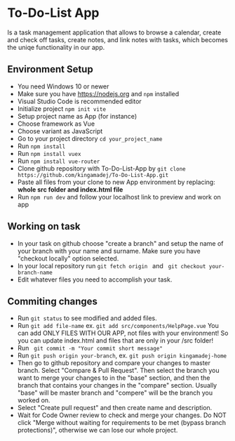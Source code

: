 # To-Do-List App

Is a task management application that allows to browse a calendar, create and check off tasks, create notes, and link notes with tasks, which becomes the uniqe functionality in our app.

## Environment Setup
- You need Windows 10 or newer
- Make sure you have https://nodejs.org and ```npm``` installed
- Visual Studio Code is recommended editor 
- Initialize project ```npm init vite ```
- Setup project name as App (for instance)
- Choose framework as Vue
- Choose variant as JavaScript
- Go to your project directory ```cd your_project_name```
- Run ```npm install```
- Run ```npm install vuex```
- Run ``` npm install vue-router ```
- Clone github repository with To-Do-List-App by ```git clone https://github.com/kingamadej/To-Do-List-App.git```
- Paste all files from your clone to new App environment by replacing: <b> whole src folder and index.html file </b> 
- Run ```npm run dev``` and follow your localhost link to preview and work on app

## Working on task
- In your task on github choose "create a branch" and setup the name of your branch with your name and surname. Make sure you have "checkout locally" option selected.
- In your local repository run ```git fetch origin ``` and ``` git checkout your-branch-name```
- Edit whatever files you need to accomplish your task.

## Commiting changes
- Run ``` git status ``` to see modified and added files.
- Run ```git add file-name``` ex. ```git add src/components/HelpPage.vue``` You can add ONLY FILES WITH OUR APP, not files with your environment! So you can update index.html and files that are only in your /src folder!
- Run ``` git commit -m "Your commit short message"```
- Run ```git push origin your-branch```, ex. ```git push origin kingamadej-home```
- Then go to github repository and compare your changes to master branch. Select "Compare & Pull Request". Then select the branch you want to merge your changes to in the "base" section, and then the branch that contains your changes in the "compare" section. Usually "base" will be  master branch and "compere" will be the branch you worked on.
- Select "Create pull request" and then create name and description. 
- Wait for Code Owner review to check and merge your changes. Do NOT click "Merge without waiting for requirements to be met (bypass branch protections)", otherwise we can lose our whole project.


